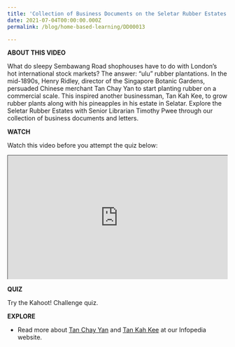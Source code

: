 ```yaml
---
title: 'Collection of Business Documents on the Seletar Rubber Estates Limited'
date: 2021-07-04T00:00:00.000Z
permalink: /blog/home-based-learning/DD00013

---
```


**ABOUT THIS VIDEO**

What do sleepy Sembawang Road shophouses have to do with London’s hot international stock markets? The answer: “ulu” rubber plantations. In the mid-1890s, Henry Ridley, director of the Singapore Botanic Gardens, persuaded Chinese merchant Tan Chay Yan to start planting rubber on a commercial scale. This inspired another businessman, Tan Kah Kee, to grow rubber plants along with his pineapples in his estate in Selatar. Explore the Seletar Rubber Estates with Senior Librarian Timothy Pwee through our collection of business documents and letters. 



**WATCH**

Watch this video before you attempt the quiz below: 

<style>.embed-container { position: relative; padding-bottom: 56.25%; height: 0; overflow: hidden; max-width: 100%; } .embed-container iframe, .embed-container object, .embed-container embed { position: absolute; top: 0; left: 0; width: 100%; height: 100%; }</style><div class='embed-container'>
<iframe src="https://nlb.ap.panopto.com/Panopto/Pages/Embed.aspx?id=85c531b3-c62a-40fe-aceb-ad2c00a7d52e&autoplay=false&offerviewer=false&showtitle=true&showbrand=true&start=0&interactivity=all" height="405" width="720" style="border: 1px solid #464646;" allowfullscreen allow="autoplay"></iframe></div>

**QUIZ**

Try the Kahoot! Challenge quiz. 



**EXPLORE**

- Read more about [Tan Chay Yan](https://eresources.nlb.gov.sg/infopedia/articles/SIP_1628_2009-12-31.html) and  [Tan Kah Kee](https://eresources.nlb.gov.sg/infopedia/articles/SIP_839_2004-12-28.html?s=Tan%20Kah%20Kee) at our Infopedia website.